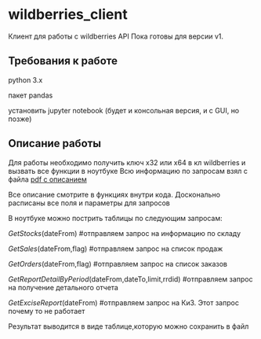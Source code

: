 # wildberries_client
Клиент для работы с wildberries API
Пока готовы для версии v1.

## Требования к работе
python 3.x

пакет pandas

установить jupyter notebook (будет и консольная версия, и с GUI, но позже)

## Описание работы
Для работы необходимо получить ключ x32 или x64 в кл wildberries и вызвать все функции в ноутбуке
Всю информацию по запросам взял с файла [pdf с описанием](https://images.wbstatic.net/portal/education/Kak_rabotat'_s_servisom_statistiki.pdf?abc=1612952230000)

Все описание смотрите в функциях внутри кода. Досконально расписаны все поля и параметры для запросов

В ноутбуке можно пострить таблицы по следующим запросам:

*GetStocks*(dateFrom) #отправляем запрос на информацию по складу

*GetSales*(dateFrom,flag) #отправляем запрос на список продаж

*GetOrders*(dateFrom,flag) #отправляем запрос на список заказов

*GetReportDetailByPeriod*(dateFrom,dateTo,limit,rrdid) #отправляем запрос на получение детального отчета

*GetExciseReport*(dateFrom) #отправляем запрос на КиЗ. Этот запрос почему то не работает

Результат выводится в виде таблице,которую можно сохранить в файл
